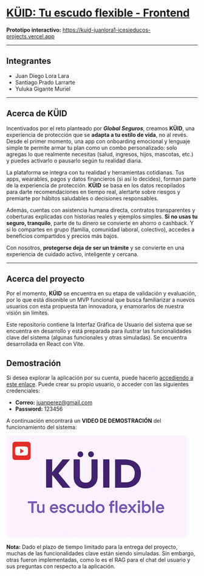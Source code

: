 # [KÜID: Tu escudo flexible - Frontend](https://kuid-juanlora1-icesieducos-projects.vercel.app)

**Prototipo interactivo:** https://kuid-juanlora1-icesieducos-projects.vercel.app

---

## Integrantes

- Juan Diego Lora Lara
- Santiago Prado Larrarte
- Yuluka Gigante Muriel

---

## Acerca de KÜID

Incentivados por el reto planteado por **_Global Seguros_**, creamos **KÜID**, una experiencia de protección que se **adapta a tu estilo de vida**, no al revés. Desde el primer momento, una app con onboarding emocional y lenguaje simple te permite armar tu plan como un combo personalizado: solo agregas lo que realmente necesitas (salud, ingresos, hijos, mascotas, etc.) y puedes activarlo o pausarlo según tu realidad diaria. 

La plataforma se integra con tu realidad y herramientas cotidianas. Tus apps, wearables, pagos y datos financieros (si así lo decides), forman parte de la experiencia de protección. **KÜID** se basa en los datos recopilados para darte recomendaciones en tiempo real, alertarte sobre riesgos y premiarte por hábitos saludables o decisiones responsables.

Además, cuentas con asistencia humana directa, contratos transparentes y coberturas explicadas con historias reales y ejemplos simples. **Si no usas tu seguro, tranquilo**, parte de tu dinero se convierte en ahorro o cashback. Y si lo compartes en grupo (familia, comunidad laboral, colectivo), accedes a beneficios compartidos y precios más bajos.

Con nosotros, **protegerse deja de ser un trámite** y se convierte en una experiencia de cuidado activo, inteligente y cercana.

---

## Acerca del proyecto

Por el momento, **KÜID** se encuentra en su etapa de validación y evaluación, por lo que está disonible un MVP funcional que busca familiarizar a nuevos usuarios con esta propuesta tan innovadora, y enamorarlos de nuestra visión sin límites.

Este repositorio contiene la Interfaz Gráfica de Usuario del sistema que se encuentra en desarrollo y está preparada para ilustrar las funcionalidades clave del sistema (algunas funcionales y otras simuladas). Se encuentra desarrollada en React con Vite.

## Demostración 

Si desea explorar la aplicación por su cuenta, puede hacerlo [accediendo a este enlace](https://kuid-juanlora1-icesieducos-projects.vercel.app). Puede crear su propio usuario, o acceder con las siguientes credenciales:

- **Correo:** juanperez@gmail.com
- **Password:** 123456

A continuación encontrará un **VIDEO DE DEMOSTRACIÓN** del funcionamiento del sistema: 

[![Watch the video](docs/kuid.png)](https://youtu.be/mbxX0UmdKl0)

**Nota:** Dado el plazo de tiempo limitado para la entrega del proyecto, muchas de las funcionalidades clave están siendo simuladas. Sin embargo, otras fueron implementadas, como lo es el RAG para el chat del usuario y sus preguntas con respecto a la aplicación.
